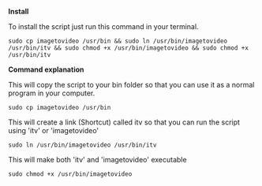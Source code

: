 **Install**

To install the script just run this command in your terminal.

  ```
  sudo cp imagetovideo /usr/bin && sudo ln /usr/bin/imagetovideo /usr/bin/itv && sudo chmod +x /usr/bin/imagetovideo && sudo chmod +x /usr/bin/itv
  ```
**Command explanation**

This will copy the script to your bin folder so that you can use it as a normal program in your computer.
  ```
  sudo cp imagetovideo /usr/bin
  ```
  
This will create a link (Shortcut) called itv so that you can run the script using 'itv' or 'imagetovideo'

  ```
  sudo ln /usr/bin/imagetovideo /usr/bin/itv
  ```
  
This will make both 'itv' and 'imagetovideo' executable

  ```
  sudo chmod +x /usr/bin/imagetovideo
  ```

